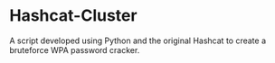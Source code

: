 # Hashcat-Cluster
A script developed using Python and the original Hashcat to create a bruteforce WPA password cracker.
